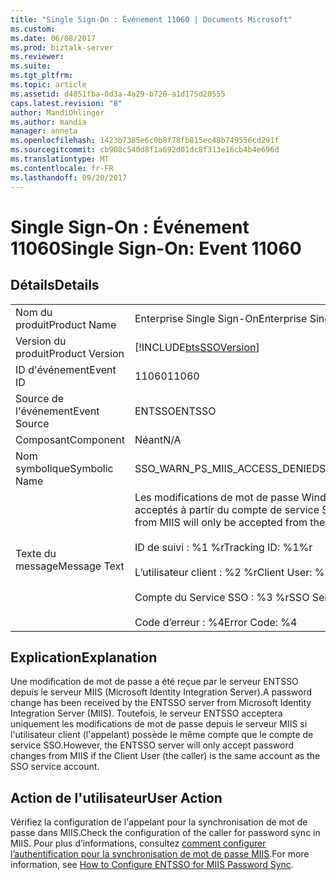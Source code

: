 ```yaml
---
title: "Single Sign-On : Événement 11060 | Documents Microsoft"
ms.custom: 
ms.date: 06/08/2017
ms.prod: biztalk-server
ms.reviewer: 
ms.suite: 
ms.tgt_pltfrm: 
ms.topic: article
ms.assetid: d4851fba-0d3a-4a29-b720-a1d175d20555
caps.latest.revision: "8"
author: MandiOhlinger
ms.author: mandia
manager: anneta
ms.openlocfilehash: 1423b7385e6c0b8f78fb815ec48b749556cd291f
ms.sourcegitcommit: cb908c540d8f1a692d01dc8f313e16cb4b4e696d
ms.translationtype: MT
ms.contentlocale: fr-FR
ms.lasthandoff: 09/20/2017
---
```

# <a name="single-sign-on-event-11060"></a><span data-ttu-id="6de8d-102">Single Sign-On : Événement 11060</span><span class="sxs-lookup"><span data-stu-id="6de8d-102">Single Sign-On: Event 11060</span></span>
## <a name="details"></a><span data-ttu-id="6de8d-103">Détails</span><span class="sxs-lookup"><span data-stu-id="6de8d-103">Details</span></span>  
  
|||  
|-|-|  
|<span data-ttu-id="6de8d-104">Nom du produit</span><span class="sxs-lookup"><span data-stu-id="6de8d-104">Product Name</span></span>|<span data-ttu-id="6de8d-105">Enterprise Single Sign-On</span><span class="sxs-lookup"><span data-stu-id="6de8d-105">Enterprise Single Sign-On</span></span>|  
|<span data-ttu-id="6de8d-106">Version du produit</span><span class="sxs-lookup"><span data-stu-id="6de8d-106">Product Version</span></span>|[!INCLUDE[btsSSOVersion](../includes/btsssoversion-md.md)]|  
|<span data-ttu-id="6de8d-107">ID d'événement</span><span class="sxs-lookup"><span data-stu-id="6de8d-107">Event ID</span></span>|<span data-ttu-id="6de8d-108">11060</span><span class="sxs-lookup"><span data-stu-id="6de8d-108">11060</span></span>|  
|<span data-ttu-id="6de8d-109">Source de l'événement</span><span class="sxs-lookup"><span data-stu-id="6de8d-109">Event Source</span></span>|<span data-ttu-id="6de8d-110">ENTSSO</span><span class="sxs-lookup"><span data-stu-id="6de8d-110">ENTSSO</span></span>|  
|<span data-ttu-id="6de8d-111">Composant</span><span class="sxs-lookup"><span data-stu-id="6de8d-111">Component</span></span>|<span data-ttu-id="6de8d-112">Néant</span><span class="sxs-lookup"><span data-stu-id="6de8d-112">N/A</span></span>|  
|<span data-ttu-id="6de8d-113">Nom symbolique</span><span class="sxs-lookup"><span data-stu-id="6de8d-113">Symbolic Name</span></span>|<span data-ttu-id="6de8d-114">SSO_WARN_PS_MIIS_ACCESS_DENIED</span><span class="sxs-lookup"><span data-stu-id="6de8d-114">SSO_WARN_PS_MIIS_ACCESS_DENIED</span></span>|  
|<span data-ttu-id="6de8d-115">Texte du message</span><span class="sxs-lookup"><span data-stu-id="6de8d-115">Message Text</span></span>|<span data-ttu-id="6de8d-116">Les modifications de mot de passe Windows issus de MIIS seront uniquement acceptés à partir du compte de service SSO.%r</span><span class="sxs-lookup"><span data-stu-id="6de8d-116">Windows password changes from MIIS will only be accepted from the SSO service account.%r</span></span><br /><br /> <span data-ttu-id="6de8d-117">ID de suivi : %1 %r</span><span class="sxs-lookup"><span data-stu-id="6de8d-117">Tracking ID: %1%r</span></span><br /><br /> <span data-ttu-id="6de8d-118">L’utilisateur client : %2 %r</span><span class="sxs-lookup"><span data-stu-id="6de8d-118">Client User: %2%r</span></span><br /><br /> <span data-ttu-id="6de8d-119">Compte du Service SSO : %3 %r</span><span class="sxs-lookup"><span data-stu-id="6de8d-119">SSO Service Account: %3%r</span></span><br /><br /> <span data-ttu-id="6de8d-120">Code d’erreur : %4</span><span class="sxs-lookup"><span data-stu-id="6de8d-120">Error Code: %4</span></span>|  
  
## <a name="explanation"></a><span data-ttu-id="6de8d-121">Explication</span><span class="sxs-lookup"><span data-stu-id="6de8d-121">Explanation</span></span>  
 <span data-ttu-id="6de8d-122">Une modification de mot de passe a été reçue par le serveur ENTSSO depuis le serveur MIIS (Microsoft Identity Integration Server).</span><span class="sxs-lookup"><span data-stu-id="6de8d-122">A password change has been received by the ENTSSO server from Microsoft Identity Integration Server (MIIS).</span></span> <span data-ttu-id="6de8d-123">Toutefois, le serveur ENTSSO acceptera uniquement les modifications de mot de passe depuis le serveur MIIS si l'utilisateur client (l'appelant) possède le même compte que le compte de service SSO.</span><span class="sxs-lookup"><span data-stu-id="6de8d-123">However, the ENTSSO server will only accept password changes from MIIS if the Client User (the caller) is the same account as the SSO service account.</span></span>  
  
## <a name="user-action"></a><span data-ttu-id="6de8d-124">Action de l'utilisateur</span><span class="sxs-lookup"><span data-stu-id="6de8d-124">User Action</span></span>  
 <span data-ttu-id="6de8d-125">Vérifiez la configuration de l'appelant pour la synchronisation de mot de passe dans MIIS.</span><span class="sxs-lookup"><span data-stu-id="6de8d-125">Check the configuration of the caller for password sync in MIIS.</span></span> <span data-ttu-id="6de8d-126">Pour plus d’informations, consultez [comment configurer l’authentification pour la synchronisation de mot de passe MIIS](../core/how-to-configure-entsso-for-miis-password-sync.md).</span><span class="sxs-lookup"><span data-stu-id="6de8d-126">For more information, see [How to Configure ENTSSO for MIIS Password Sync](../core/how-to-configure-entsso-for-miis-password-sync.md).</span></span>